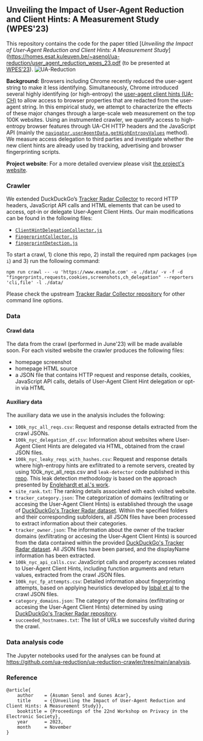 ## Unveiling the Impact of User-Agent Reduction and Client Hints: A Measurement Study (WPES'23)

This repository contains the code for the paper titled [_Unveiling the Impact of User-Agent Reduction and Client Hints: A Measurement Study_](https://homes.esat.kuleuven.be/~asenol/ua-reduction/user_agent_reduction_wpes_23.pdf (to be presented at [WPES'23](https://www.wpes2023.conf.kth.se/)).
![UA-Reduction](https://github.com/ua-reduction/ua-reduction-crawler/assets/5788790/d0babe35-4540-4202-b13e-1e5d7752467b)

**Background:** Browsers including Chrome recently reduced the user-agent string to make it less identifying. Simultaneously, Chrome introduced several highly
identifying (or high-entropy) the [user-agent client hints (UA-CH)](https://developer.mozilla.org/en-US/docs/Web/HTTP/Client_hints#user-agent_client_hints) to allow access to browser properties that are redacted from the user-agent string. In this empirical study, we attempt to characterize the effects of these major changes through a large-scale web measurement on the top 100K websites. Using an instrumented crawler, we quantify access to high-entropy browser features through UA-CH HTTP headers and the JavaScript API (mainly the [`navigator.userAgentData.getHighEntropyValues`](https://developer.mozilla.org/en-US/docs/Web/API/NavigatorUAData/getHighEntropyValues) method). We measure access
delegation to third parties and investigate whether the new client hints are already used by tracking, advertising and browser fingerprinting scripts.

**Project website**: For a more detailed overview please visit [the project's website](https://homes.esat.kuleuven.be/~asenol/ua-reduction).

### Crawler
We extended DuckDuckGo’s [Tracker Radar Collector](https://github.com/duckduckgo/tracker-radar-collector) to record HTTP headers, JavaScript API calls and HTML elements that can be used to access, opt-in or delegate User-Agent Client Hints. Our main modifications can be found in the following files:
- [`ClientHintDelegationCollector.js`](https://github.com/ua-reduction/ua-reduction-crawler/blob/main/collectors/ClientHintDelegationCollector.js)
- [`FingerprintCollector.js`](https://github.com/ua-reduction/ua-reduction-crawler/blob/main/collectors/FingerprintCollector.js)
- [`fingerprintDetection.js`](https://github.com/ua-reduction/ua-reduction-crawler/blob/main/helpers/fingerprintDetection.js)

To start a crawl, 1) clone this repo, 2) install the required npm packages (`npm i`) and 3) run the following command:

```npm run crawl -- -u 'https://www.example.com' -o ./data/ -v -f -d "fingerprints,requests,cookies,screenshots,ch_delegation" --reporters 'cli,file' -l ./data/```

Please check the upstream [Tracker Radar Collector repository](https://github.com/duckduckgo/tracker-radar-collector/) for other command line options.

### Data

#### Crawl data
The data from the crawl (performed in June'23) will be made available soon. For each visited website the crawler produces the following files:
-  homepage screenshot
-  homepage HTML source
-  a JSON file that contains HTTP request and response details, cookies, JavaScript API calls, details of User-Agent Client Hint delegation or opt-in via HTML

#### Auxiliary data
The auxiliary data we use in the analysis includes the following:

- `100k_nyc_all_reqs.csv`: Request and response details extracted from the crawl JSONs.
- `100k_nyc_delegation_df.csv`: Information about websites where User-Agent Client Hints are delegated via HTML, obtained from the crawl JSON files.
- `100k_nyc_leaky_reqs_with_hashes.csv`: Request and response details where high-entropy hints are exfiltrated to a remote servers, created by using 100k_nyc_all_reqs.csv and `leak-detector` code published in this [repo](https://github.com/leaky-forms/leaky-forms/tree/main/leak-detector). This leak detection methodology is based on the approach presented by [Englehardt et al.'s work](https://petsymposium.org/2018/files/papers/issue1/paper42-2018-1-source.pdf).
- `site_rank.txt`: The ranking details associated with each visited website.
- `tracker_category.json`: The categorization of domains (exfiltrating or accesing the User-Agent Client Hints) is established through the usage of [DuckDuckGo's Tracker Radar dataset](https://github.com/duckduckgo/tracker-radar/domains/). Within the specified folders and their corresponding subfolders, all JSON files have been processed to extract information about their categories.
- `tracker_owner.json`: The information about the owner of the tracker domains (exfiltrating or accesing the User-Agent Client Hints) is sourced from the data contained within the provided [DuckDuckGo's Tracker Radar dataset](https://github.com/duckduckgo/tracker-radar/entities/). All JSON files have been parsed, and the displayName information has been extracted.
- `100k_nyc_api_calls.csv`: JavaScript calls and property accesses related to User-Agent Client Hints, including function arguments and return values, extracted from the crawl JSON files.
- `100k_nyc_fp_attempts.csv`: Detailed information about fingerprinting attempts, based on applying heuristics developed by [Iqbal et al](https://arxiv.org/pdf/2008.04480.pdf) to the crawl JSON files.
- `category_domains.json`: The category of the domains (exfiltrating or accesing the User-Agent Client Hints) determined by using [DuckDuckGo's Tracker Radar repository](https://github.com/duckduckgo/tracker-radar/).
- `succeeded_hostnames.txt`: The list of URLs we succesfully visited during the crawl.


### Data analysis code
The Jupyter notebooks used for the analyses can be found at https://github.com/ua-reduction/ua-reduction-crawler/tree/main/analysis.

### Reference
```
@article{
    author    = {Asuman Senol and Gunes Acar},
    title     = {{Unveiling the Impact of User-Agent Reduction and Client Hints: A Measurement Study}},
    booktitle = {Proceedings of the 22nd Workshop on Privacy in the Electronic Society},
    year      = 2023,
    month     = November
}
```
